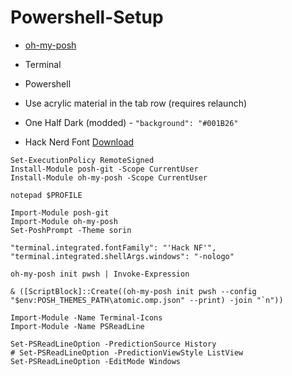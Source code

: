 # Powershell-Setup

- [oh-my-posh](https://ohmyposh.dev/)

- Terminal

- Powershell

- Use acrylic material in the tab row (requires relaunch)

- One Half Dark (modded) - `"background": "#001B26"`

- Hack Nerd Font [Download](https://github.com/ryanoasis/nerd-fonts/releases/download/v2.1.0/Hack.zip)

```
Set-ExecutionPolicy RemoteSigned
Install-Module posh-git -Scope CurrentUser
Install-Module oh-my-posh -Scope CurrentUser

notepad $PROFILE

Import-Module posh-git
Import-Module oh-my-posh
Set-PoshPrompt -Theme sorin

"terminal.integrated.fontFamily": "'Hack NF'",
"terminal.integrated.shellArgs.windows": "-nologo"
```

```
oh-my-posh init pwsh | Invoke-Expression

& ([ScriptBlock]::Create((oh-my-posh init pwsh --config "$env:POSH_THEMES_PATH\atomic.omp.json" --print) -join "`n"))

Import-Module -Name Terminal-Icons
Import-Module -Name PSReadLine

Set-PSReadLineOption -PredictionSource History
# Set-PSReadLineOption -PredictionViewStyle ListView
Set-PSReadLineOption -EditMode Windows
```
